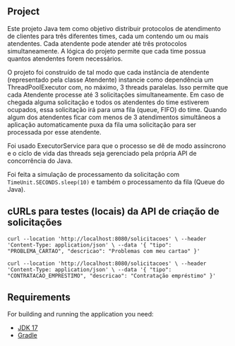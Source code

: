 ## Project

Este projeto Java tem como objetivo distribuir protocolos de atendimento de clientes para três diferentes times, 
cada um contendo um ou mais atendentes. Cada atendente pode atender até três protocolos simultaneamente. 
A lógica do projeto permite que cada time possua quantos atendentes forem necessários.

O projeto foi construído de tal modo que cada instância de atendente (representado pela classe Atendente) 
instancie como dependência um ThreadPoolExecutor com, no máximo, 3 threads paralelas. Isso permite que cada
Atendente processe até 3 solicitações simultaneamente. Em caso de chegada alguma solicitação e todos os atendentes do time estiverem ocupados,
essa solicitação irá para uma fila (queue, FIFO) do time. Quando algum dos atendentes ficar com menos de 3 atendimentos simultâneos a aplicação
automaticamente puxa da fila uma solicitação para ser processada por esse atendente.

Foi usado ExecutorService para que o processo se dê de modo assíncrono e o ciclo de vida das threads seja gerenciado pela 
própria API de concorrência do Java. 

Foi feita a simulação de processamento da solicitação com `TimeUnit.SECONDS.sleep(10)` e também o processamento da fila (Queue do Java).


## cURLs para testes (locais) da API de criação de solicitações

`curl --location 'http://localhost:8080/solicitacoes' \
--header 'Content-Type: application/json' \
--data '{
    "tipo": "PROBLEMA_CARTAO",
    "descricao": "Problemas com meu cartao"
}'`

`curl --location 'http://localhost:8080/solicitacoes' \
--header 'Content-Type: application/json' \
--data '{
    "tipo": "CONTRATACAO_EMPRESTIMO",
    "descricao": "Contratação empréstimo"
}'`

## Requirements

For building and running the application you need:

- [JDK 17](https://www.oracle.com/java/technologies/javase/jdk17-archive-downloads.html)
- [Gradle](https://gradle.org/releases/)

